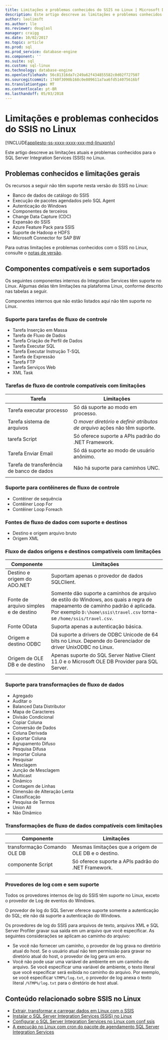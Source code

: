 ```yaml
---
title: Limitações e problemas conhecidos do SSIS no Linux | Microsoft Docs
description: Este artigo descreve as limitações e problemas conhecidos para o SQL Server Integration Services (SSIS) em computadores Linux
author: leolimsft
ms.author: lle
ms.reviewer: douglasl
manager: craigg
ms.date: 10/02/2017
ms.topic: article
ms.prod: sql
ms.prod_service: database-engine
ms.component: ''
ms.suite: sql
ms.custom: sql-linux
ms.technology: database-engine
ms.openlocfilehash: 56c81316da7c249a62f434855582c0d02f727507
ms.sourcegitcommit: 1740f3090b168c0e809611a7aa6fd514075616bf
ms.translationtype: MT
ms.contentlocale: pt-BR
ms.lasthandoff: 05/03/2018
---
```

# <a name="limitations-and-known-issues-for-ssis-on-linux"></a>Limitações e problemas conhecidos do SSIS no Linux

[!INCLUDE[appliesto-ss-xxxx-xxxx-xxx-md-linuxonly](../includes/appliesto-ss-xxxx-xxxx-xxx-md-linuxonly.md)]

Este artigo descreve as limitações atuais e problemas conhecidos para o SQL Server Integration Services (SSIS) no Linux.

## <a name="general-limitations-and-known-issues"></a>Problemas conhecidos e limitações gerais

Os recursos a seguir não têm suporte nesta versão do SSIS no Linux:
  - Banco de dados de catálogo do SSIS
  - Execução de pacotes agendados pelo SQL Agent
  - Autenticação do Windows
  - Componentes de terceiros
  - Change Data Capture (CDC)
  - Expansão do SSIS
  - Azure Feature Pack para SSIS
  - Suporte de Hadoop e HDFS
  - Microsoft Connector for SAP BW

Para outras limitações e problemas conhecidos com o SSIS no Linux, consulte o [notas de versão](sql-server-linux-release-notes.md#ssis).

## <a name="components"></a> Componentes compatíveis e sem suportados

Os seguintes componentes internos do Integration Services têm suporte no Linux. Algumas delas têm limitações na plataforma Linux, conforme descrito nas tabelas a seguir.

Componentes internos que não estão listados aqui não têm suporte no Linux.

### <a name="supported-control-flow-tasks"></a>Suporte para tarefas de fluxo de controle
- Tarefa Inserção em Massa
- Tarefa de Fluxo de Dados
- Tarefa Criação de Perfil de Dados
- Tarefa Executar SQL
- Tarefa Executar Instrução T-SQL
- Tarefa de Expressão
- Tarefa FTP
- Tarefa Serviços Web
- XML Task

### <a name="control-flow-tasks-supported-with-limitations"></a>Tarefas de fluxo de controle compatíveis com limitações

| Tarefa | Limitações |
|------------|---|
| Tarefa executar processo | Só dá suporte ao modo em processo. |
| Tarefa sistema de arquivos | O *mover diretório* e *definir atributos de arquivo* ações não têm suporte. |
| tarefa Script | Só oferece suporte a APIs padrão do .NET Framework. |
| Tarefa Enviar Email | Só dá suporte ao modo de usuário anônimo. |
| Tarefa de transferência de banco de dados | Não há suporte para caminhos UNC. |
| | |

### <a name="supported-control-flow-containers"></a>Suporte para contêineres de fluxo de controle
- Contêiner de sequência
- Contêiner Loop For
- Contêiner Loop Foreach

### <a name="supported-data-flow-sources-and-destinations"></a>Fontes de fluxo de dados com suporte e destinos
- Destino e origem arquivo bruto
- Origem XML

### <a name="data-flow-sources-and-destinations-supported-with-limitations"></a>Fluxo de dados origens e destinos compatíveis com limitações

| Componente | Limitações |
|------------|---|
| Destino e origem do ADO.NET | Suportam apenas o provedor de dados SQLClient. |
| Fonte de arquivo simples e de destino | Somente dão suporte a caminhos de arquivo de estilo do Windows, aos quais a regra de mapeamento de caminho padrão é aplicada. Por exemplo `D:\home\ssis\travel.csv` torna-se `/home/ssis/travel.csv`. |
| Fonte OData | Suporta apenas a autenticação básica. |
| Origem e destino ODBC | Dá suporte a drivers de ODBC Unicode de 64 bits no Linux. Depende do Gerenciador de driver UnixODBC no Linux. |
| Origem de OLE DB e de destino | Apenas suporte do SQL Server Native Client 11.0 e o Microsoft OLE DB Provider para SQL Server. |
| | |

### <a name="supported-data-flow-transformations"></a>Suporte para transformações de fluxo de dados
- Agregado
- Auditar o
- Balanced Data Distributor
- Mapa de Caracteres
- Divisão Condicional
- Copiar Coluna
- Conversão de Dados
- Coluna Derivada
- Exportar Coluna
- Agrupamento Difuso
- Pesquisa Difusa
- Importar Coluna
- Pesquisar
- Mesclagem
- Junção de Mesclagem
- Multicast
- Dinâmico
- Contagem de Linhas
- Dimensão de Alteração Lenta
- Classificação
- Pesquisa de Termos
- Union All
- Não Dinâmico

### <a name="data-flow-transformations-supported-with-limitations"></a>Transformações de fluxo de dados compatíveis com limitações

| Componente | Limitações |
|------------|---|
| transformação Comando OLE DB | Mesmas limitações que a origem de OLE DB e o destino. |
| componente Script | Só oferece suporte a APIs padrão do .NET Framework. |
| | |

### <a name="supported-and-unsupported-log-providers"></a>Provedores de log com e sem suporte
Todos os provedores internos de log do SSIS têm suporte no Linux, exceto o provedor de Log de eventos do Windows.

O provedor de log do SQL Server oferece suporte somente a autenticação do SQL; ele não dá suporte a autenticação do Windows.

Os provedores de log do SSIS para arquivos de texto, arquivos XML e SQL Server Profiler gravar sua saída em um arquivo que você especificar. As seguintes considerações se aplicam ao caminho do arquivo:
-   Se você não fornecer um caminho, o provedor de log grava no diretório atual do host. Se o usuário atual não tem permissão para gravar no diretório atual do host, o provedor de log gera um erro.
-   Você não pode usar uma variável de ambiente em um caminho de arquivo. Se você especificar uma variável de ambiente, o texto literal que você especificar será exibida no caminho do arquivo. Por exemplo, se você especificar `%TMP%/log.txt`, o provedor de log anexa o texto literal `/%TMP%/log.txt` para o diretório de host atual.

## <a name="related-content-about-ssis-on-linux"></a>Conteúdo relacionado sobre SSIS no Linux
-   [Extrair, transformar e carregar dados em Linux com o SSIS](sql-server-linux-migrate-ssis.md)
-   [Instalar o SQL Server Integration Services (SSIS) no Linux](sql-server-linux-setup-ssis.md)
-   [Configurar o SQL Server Integration Services no Linux com conf ssis](sql-server-linux-configure-ssis.md)
-   [A execução no Linux com cron do pacote de agendamento SQL Server Integration Services](sql-server-linux-schedule-ssis-packages.md)
